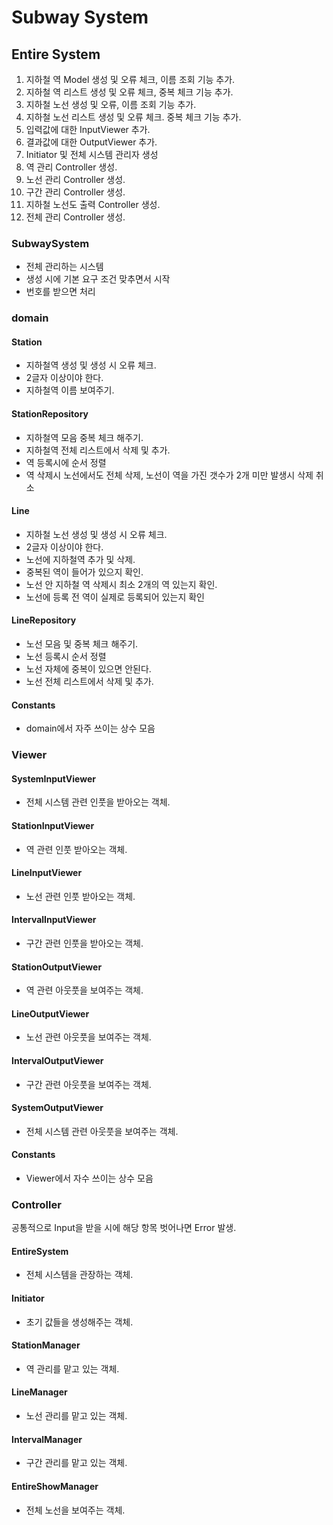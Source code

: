 # Subway System

## Entire System
1. 지하철 역 Model 생성 및 오류 체크, 이름 조회 기능 추가.
2. 지하철 역 리스트 생성 및 오류 체크, 중복 체크 기능 추가.
3. 지하철 노선 생성 및 오류, 이름 조회 기능 추가.
4. 지하철 노선 리스트 생성 및 오류 체크. 중복 체크 기능 추가.
5. 입력값에 대한 InputViewer 추가.
6. 결과값에 대한 OutputViewer 추가.
7. Initiator 및 전체 시스템 관리자 생성
8. 역 관리 Controller 생성.
9. 노선 관리 Controller 생성.
10. 구간 관리 Controller 생성.
11. 지하철 노선도 출력 Controller 생성.
12. 전체 관리 Controller 생성.

### SubwaySystem
- 전체 관리하는 시스템
- 생성 시에 기본 요구 조건 맞추면서 시작
- 번호를 받으면 처리

### domain
#### Station
- 지하철역 생성 및 생성 시 오류 체크.
- 2글자 이상이야 한다.
- 지하철역 이름 보여주기.

#### StationRepository
- 지하철역 모음 중복 체크 해주기.
- 지하철역 전체 리스트에서 삭제 및 추가.
- 역 등록시에 순서 정렬
- 역 삭제시 노선에서도 전체 삭제, 노선이 역을 가진 갯수가 2개 미만 발생시 삭제 취소

#### Line
- 지하철 노선 생성 및 생성 시 오류 체크.
- 2글자 이상이야 한다.
- 노선에 지하철역 추가 및 삭제.
- 중복된 역이 들어가 있으지 확인.
- 노선 안 지하철 역 삭제시 최소 2개의 역 있는지 확인.
- 노선에 등록 전 역이 실제로 등록되어 있는지 확인

#### LineRepository
- 노선 모음 및 중복 체크 해주기.
- 노선 등록시 순서 정렬
- 노선 자체에 중복이 있으면 안된다.
- 노선 전체 리스트에서 삭제 및 추가.

#### Constants
- domain에서 자주 쓰이는 상수 모음

### Viewer
#### SystemInputViewer
- 전체 시스템 관련 인풋을 받아오는 객체.
#### StationInputViewer
- 역 관련 인풋 받아오는 객체.
#### LineInputViewer
- 노선 관련 인풋 받아오는 객체.
#### IntervalInputViewer
- 구간 관련 인풋을 받아오는 객체.
#### StationOutputViewer
- 역 관련 아웃풋을 보여주는 객체.
#### LineOutputViewer
- 노선 관련 아웃풋을 보여주는 객체.
#### IntervalOutputViewer
- 구간 관련 아웃풋을 보여주는 객체.
#### SystemOutputViewer
- 전체 시스템 관련 아웃풋을 보여주는 객체.
#### Constants
- Viewer에서 자수 쓰이는 상수 모음


### Controller
공통적으로 Input을 받을 시에 해당 항목 벗어나면 Error 발생.
#### EntireSystem
- 전체 시스템을 관장하는 객체.
#### Initiator
- 초기 값들을 생성해주는 객체.
#### StationManager
- 역 관리를 맡고 있는 객체.
#### LineManager
- 노선 관리를 맡고 있는 객체.
#### IntervalManager
- 구간 관리를 맡고 있는 객체.
#### EntireShowManager
- 전체 노선을 보여주는 객체.

